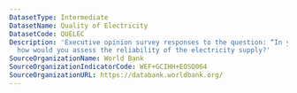 ```yaml
---
DatasetType: Intermediate
DatasetName: Quality of Electricity
DatasetCode: QUELEC
Description: 'Executive opinion survey responses to the question: “In your country,
  how would you assess the reliability of the electricity supply?'
SourceOrganizationName: World Bank
SourceOrganizationIndicatorCode: WEF+GCIHH+EOSQ064
SourceOrganizationURL: https://databank.worldbank.org/
---
```


